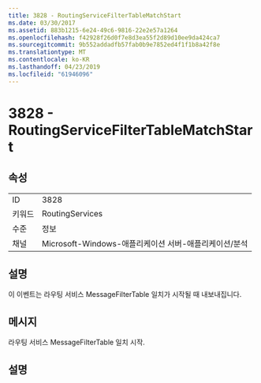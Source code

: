 ```yaml
---
title: 3828 - RoutingServiceFilterTableMatchStart
ms.date: 03/30/2017
ms.assetid: 883b1215-6e24-49c6-9816-22e2e57a1264
ms.openlocfilehash: f42928f26d0f7e8d3ea55f2d89d10ee9da424ca7
ms.sourcegitcommit: 9b552addadfb57fab0b9e7852ed4f1f1b8a42f8e
ms.translationtype: MT
ms.contentlocale: ko-KR
ms.lasthandoff: 04/23/2019
ms.locfileid: "61946096"
---
```

# <a name="3828---routingservicefiltertablematchstart"></a>3828 - RoutingServiceFilterTableMatchStart
## <a name="properties"></a>속성  
  
|||  
|-|-|  
|ID|3828|  
|키워드|RoutingServices|  
|수준|정보|  
|채널|Microsoft-Windows-애플리케이션 서버-애플리케이션/분석|  
  
## <a name="description"></a>설명  
 이 이벤트는 라우팅 서비스 MessageFilterTable 일치가 시작될 때 내보내집니다.  
  
## <a name="message"></a>메시지  
 라우팅 서비스 MessageFilterTable 일치 시작.  
  
## <a name="details"></a>설명
